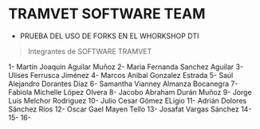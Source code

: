 # TRAMVET SOFTWARE TEAM

- PRUEBA DEL USO DE FORKS EN EL WHORKSHOP DTI

> Integrantes de SOFTWARE TRAMVET

1- Martin Joaquin Aguilar Muñoz
2- Maria Fernanda Sanchez Aguilar
3- Ulises Ferrusca Jiménez
4- Marcos Anibal Gonzalez Estrada
5- Saúl Alejandro Dorantes Díaz
6- Samantha Vianney Almanza Bocanegra
7- Fabiola Michelle López Olvera
8- Jacobo Abraham Durán Muñoz
9- Jorge Luis Melchor Rodriguez
10- Julio Cesar Gómez ELigio
11- Adrián Dolores Sánchez Ríos 
12- Oscar Gael Mayen Tello
13- Josafat Vargas Sánchez 
14-
15-
16-


